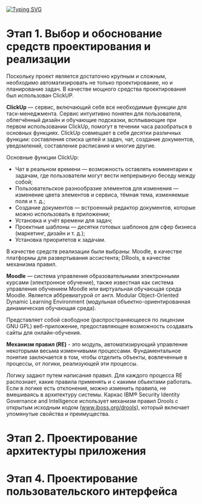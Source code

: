 [![Typing SVG](https://readme-typing-svg.herokuapp.com?font=Fira+Code&size=40&pause=1000&color=8000FF&background=00BFFF10&center=true&multiline=true&width=1000&lines=Лабораторная+работа+2+«Проектирование»)](https://git.io/typing-svg)
# Этап 1. Выбор и обоснование средств проектирования и реализации
Поскольку проект является достаточно крупным и сложным, необходимо автоматизировать не только проектирование, но и планирование задач. В качестве мощного средства проектирования был использован ClickUP.

**ClickUp** — сервис, включающий себя все необходимые функции для таск-менеджмента. Сервис интуитивно понятен для пользователя, облегчённый дизайн и обучающие подсказки, всплывающие при первом использовании ClickUp, помогут в течении часа разобраться в основных функциях. ClickUp совмещает в себя десятки различных функции: составления списка целей и задач, чат, создание документов, уведомлений, составление расписания и многие другие.

Основные функции ClickUp:
+ Чат в реальном времени — возможность оставлять комментарии к задачам, где пользователи могут вести непрерывную беседу между собой;
+ Пользовательское разнообразие элементов для изменения — изменение цвета элементов и сервиса, тёмная тема, изменяемые поля и т. д.;
+ Создание документов — встроенный редактор документов, которые можно использовать в приложении;
+ Установка и учёт времени для задач;
+ Проектные шаблоны — десятки готовых шаблонов для сфер бизнеса (маркетинг, дизайн и т. д.);
+ Установка приоритетов к задачам.

В качестве средств реализации были выбраны: Moodle, в качестве платформы для развертывания ассистента; DRools, в качестве механизма правил.

**Moodle** — система управления образовательными электронными курсами (электронное обучение), также известная как система управления обучением Moodle или виртуальная обучающая среда Moodle. Является аббревиатурой от англ. Modular Object-Oriented Dynamic Learning Environment (модульная объектно-ориентированная динамическая обучающая среда).

Представляет собой свободное (распространяющееся по лицензии GNU GPL) веб-приложение, предоставляющее возможность создавать сайты для онлайн-обучения.

**Механизм правил (RE)** - это модуль, автоматизирующий управление некоторыми весьма изменчивыми процессами. Фундаментальное понятие заключается в том, чтобы отделить объекты, вовлеченные в процессы, от логики, реализующей эти процессы.

Логику задают путем написания правил. Для каждого процесса RE распознает, какие правила применять и с какими обьектами работать. Если в логике есть отклонения, можно изменить правила, не вмешиваясь в архитектуру системы. Каркас IBM® Security Identity Governance and Intelligence использует механизм правил Drools с открытым исходным кодом (www.jboss.org/drools), который включает упомянутые свойства и преимущества.

# Этап 2. Проектирование архитектуры приложения

# Этап 4. Проектирование пользовательского интерфейса




